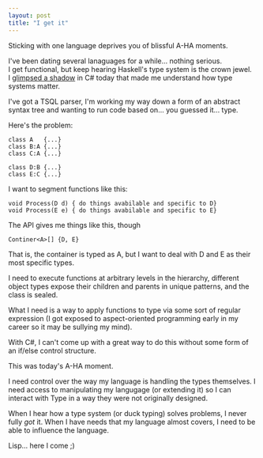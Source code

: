 ```yaml
---
layout: post
title: "I get it"
---
```

Sticking with one language deprives you of blissful A-HA moments.

I've been dating several lanaguages for a while... nothing serious.  
I get functional, but keep hearing Haskell's type system is the crown jewel.  
I [glimpsed a shadow](http://en.wikipedia.org/wiki/Allegory_of_the_Cave) in C# today that made me understand how type systems matter.

I've got a TSQL parser, I'm working my way down a form of an abstract syntax tree and wanting to run code based on... you guessed it... type.

Here's the problem:

    class A   {...}
    class B:A {...}
    class C:A {...}

    class D:B {...}
    class E:C {...}


I want to segment functions like this:

    void Process(D d) { do things avabilable and specific to D}
    void Process(E e) { do things avabilable and specific to E}


The API gives me things like this, though

    Continer<A>[] {D, E}



That is, the container is typed as A, but I want to deal with D and E as their most specific types.

I need to execute functions at arbitrary levels in the hierarchy, different object types expose their children and parents in unique patterns, and the class is sealed.

What I need is a way to apply functions to type via some sort of regular expression (I got exposed to aspect-oriented programming early in my career so it may be sullying my mind).

With C#, I can't come up with a great way to do this without some form of an if/else control structure.

This was today's A-HA moment.  

I need control over the way my language is handling the types themselves.  I need access to manipulating my langugage (or extending it) so I can interact with Type in a way they were not originally designed.

When I hear how a type system (or duck typing) solves problems, I never fully _got_ it.  When I have needs that my language almost covers, I need to be able to influence the language.  

Lisp... here I come ;)
